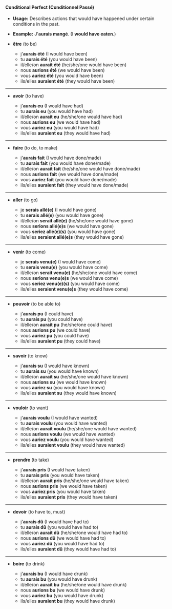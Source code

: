 #### Conditional Perfect (Conditionnel Passé)

- **Usage:** Describes actions that would have happened under certain conditions in the past.
- **Example:** J'**aurais mangé**. (I **would have eaten**.)


- **être** (to be)
    
    - j'**aurais été** (I would have been)
    - tu **aurais été** (you would have been)
    - il/elle/on **aurait été** (he/she/one would have been)
    - nous **aurions été** (we would have been)
    - vous **auriez été** (you would have been)
    - ils/elles **auraient été** (they would have been)
---
- **avoir** (to have)
    
    - j'**aurais eu** (I would have had)
    - tu **aurais eu** (you would have had)
    - il/elle/on **aurait eu** (he/she/one would have had)
    - nous **aurions eu** (we would have had)
    - vous **auriez eu** (you would have had)
    - ils/elles **auraient eu** (they would have had)
---
- **faire** (to do, to make)
    
    - j'**aurais fait** (I would have done/made)
    - tu **aurais fait** (you would have done/made)
    - il/elle/on **aurait fait** (he/she/one would have done/made)
    - nous **aurions fait** (we would have done/made)
    - vous **auriez fait** (you would have done/made)
    - ils/elles **auraient fait** (they would have done/made)
---
- **aller** (to go)
    
    - je **serais allé(e)** (I would have gone)
    - tu **serais allé(e)** (you would have gone)
    - il/elle/on **serait allé(e)** (he/she/one would have gone)
    - nous **serions allé(e)s** (we would have gone)
    - vous **seriez allé(e)(s)** (you would have gone)
    - ils/elles **seraient allé(e)s** (they would have gone)
---
- **venir** (to come)
    
    - je **serais venu(e)** (I would have come)
    - tu **serais venu(e)** (you would have come)
    - il/elle/on **serait venu(e)** (he/she/one would have come)
    - nous **serions venu(e)s** (we would have come)
    - vous **seriez venu(e)(s)** (you would have come)
    - ils/elles **seraient venu(e)s** (they would have come)
---
- **pouvoir** (to be able to)
    
    - j'**aurais pu** (I could have)
    - tu **aurais pu** (you could have)
    - il/elle/on **aurait pu** (he/she/one could have)
    - nous **aurions pu** (we could have)
    - vous **auriez pu** (you could have)
    - ils/elles **auraient pu** (they could have)
----
- **savoir** (to know)
    
    - j'**aurais su** (I would have known)
    - tu **aurais su** (you would have known)
    - il/elle/on **aurait su** (he/she/one would have known)
    - nous **aurions su** (we would have known)
    - vous **auriez su** (you would have known)
    - ils/elles **auraient su** (they would have known)
---
- **vouloir** (to want)
    
    - j'**aurais voulu** (I would have wanted)
    - tu **aurais voulu** (you would have wanted)
    - il/elle/on **aurait voulu** (he/she/one would have wanted)
    - nous **aurions voulu** (we would have wanted)
    - vous **auriez voulu** (you would have wanted)
    - ils/elles **auraient voulu** (they would have wanted)
---
- **prendre** (to take)
    
    - j'**aurais pris** (I would have taken)
    - tu **aurais pris** (you would have taken)
    - il/elle/on **aurait pris** (he/she/one would have taken)
    - nous **aurions pris** (we would have taken)
    - vous **auriez pris** (you would have taken)
    - ils/elles **auraient pris** (they would have taken)
---
- **devoir** (to have to, must)
    
    - j'**aurais dû** (I would have had to)
    - tu **aurais dû** (you would have had to)
    - il/elle/on **aurait dû** (he/she/one would have had to)
    - nous **aurions dû** (we would have had to)
    - vous **auriez dû** (you would have had to)
    - ils/elles **auraient dû** (they would have had to)
---
- **boire** (to drink)
    
    - j'**aurais bu** (I would have drunk)
    - tu **aurais bu** (you would have drunk)
    - il/elle/on **aurait bu** (he/she/one would have drunk)
    - nous **aurions bu** (we would have drunk)
    - vous **auriez bu** (you would have drunk)
    - ils/elles **auraient bu** (they would have drunk)